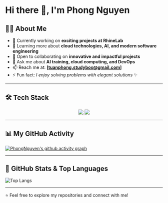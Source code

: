 # Hi there 👋, I'm Phong Nguyen  

## 👨‍💻 About Me  
- 🔭 Currently working on **exciting projects at RhineLab**  
- 🌱 Learning more about **cloud technologies, AI, and modern software engineering**  
- 👯 Open to collaborating on **innovative and impactful projects**  
- 💬 Ask me about **AI training, cloud computing, and DevOps**  
- 📫 Reach me at: **[tuanphong.studybox@gmail.com]**  
- ⚡ Fun fact: *I enjoy solving problems with elegant solutions* ✨  

---

## 🛠️ Tech Stack  

<p align="center">
  <a href="https://skillicons.dev">
    <img src="https://skillicons.dev/icons?i=py,pytorch,tensorflow,java,c,cpp,cs,js,html,css" />
    <img src="https://skillicons.dev/icons?i=mysql,postgres,mongodb,redis,react,nodejs,express,git,aws,docker,kubernetes,github,unity,figma,anaconda" />
  </a>
</p>

---


## 📊 My GitHub Activity  
[![PhongNguyen's github activity graph](https://github-readme-activity-graph.vercel.app/graph?username=PhongNguyen-RhineLab&theme=react-dark)](https://github.com/ashutosh00710/github-readme-activity-graph)  

---

## 📌 GitHub Stats & Top Languages  

![Top Langs](https://github-readme-stats.vercel.app/api/top-langs/?username=PhongNguyen-RhineLab&layout=compact&theme=react&hide_border=true)  

---

⭐️ Feel free to explore my repositories and connect with me!  
